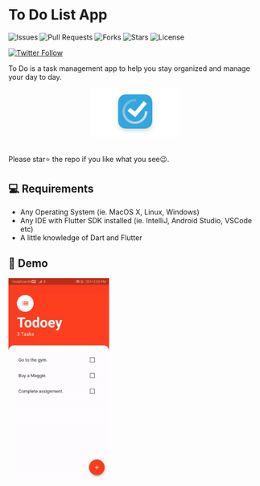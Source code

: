 #  To Do List App 

![Issues](https://img.shields.io/github/issues/ashwanisng/To-Do-List-App)
![Pull Requests](https://img.shields.io/github/issues-pr/ashwanisng/To-Do-List-App?)
![Forks](https://img.shields.io/github/forks/ashwanisng/To-Do-List-App)
![Stars](https://img.shields.io/github/stars/ashwanisng/To-Do-List-App)
![License](https://img.shields.io/github/license/ashwanisng/To-Do-List-App)

[![Twitter Follow](https://img.shields.io/twitter/follow/ashwanisng.svg?style=social)](https://twitter.com/ashwanisng)

To Do is a task management app to help you stay organized and manage your day to day.

<p align="center"><img src="demo/todo.png" width=35%></p>


<br> Please star⭐ the repo if you like what you see😉.

## 💻 Requirements

- Any Operating System (ie. MacOS X, Linux, Windows)
- Any IDE with Flutter SDK installed (ie. IntelliJ, Android Studio, VSCode etc)
- A little knowledge of Dart and Flutter


## 📸 Demo

<img src="demo/demo.gif" width="200" height="400">  
